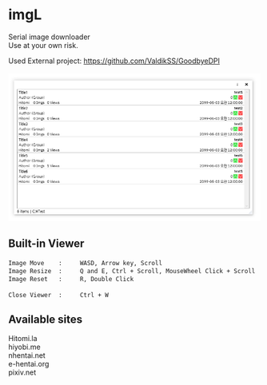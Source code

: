 # imgL

Serial image downloader  
Use at your own risk.  

Used External project: <https://github.com/ValdikSS/GoodbyeDPI>  
</br>
![screenshot](Screenshot.png)
</br>

## Built-in Viewer

```
Image Move    :     WASD, Arrow key, Scroll
Image Resize  :     Q and E, Ctrl + Scroll, MouseWheel Click + Scroll
Image Reset   :     R, Double Click

Close Viewer  :     Ctrl + W
```

## Available sites

Hitomi.la  
hiyobi.me  
nhentai.net  
e-hentai.org  
pixiv.net
